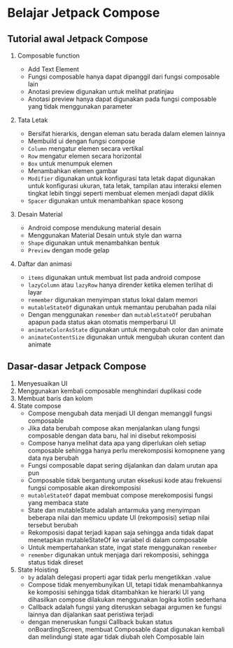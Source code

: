 # Belajar Jetpack Compose

## Tutorial awal Jetpack Compose

1. Composable function
    - Add Text Element
    - Fungsi composable hanya dapat dipanggil dari fungsi composable lain
    - Anotasi preview digunakan untuk melihat pratinjau 
    - Anotasi preview hanya dapat digunakan pada fungsi composable yang tidak menggunakan parameter

2. Tata Letak
   - Bersifat hierarkis, dengan eleman satu berada dalam elemen lainnya
   - Membuild ui dengan fungsi compose
   - `Column` mengatur elemen secara vertikal
   - `Row` mengatur elemen secara horizontal
   - `Box` untuk menumpuk elemen
   - Menambahkan elemen gambar
   - `Modifier` digunakan untuk konfigurasi tata letak dapat digunakan untuk konfigurasi ukuran, tata letak, tampilan atau interaksi elemen tingkat lebih tinggi seperti membuat elemen menjadi dapat diklik
   - `Spacer` digunakan untuk menambahkan space kosong

3. Desain Material
   - Android compose mendukung material desain
   - Menggunakan Material Desain untuk style dan warna
   - `Shape` digunakan untuk menambahkan bentuk
   - `Preview` dengan mode gelap

4. Daftar dan animasi
   - `items` digunakan untuk membuat list pada android compose
   - `lazyColumn` atau `lazyRow` hanya dirender ketika elemen terlihat di layar
   - `remember` digunakan menyimpan status lokal dalam memori 
   - `mutableStateOf` digunakan untuk memantau perubahan pada nilai
   - Dengan menggunakan `remember` dan `mutableStateOf` perubahan apapun pada status akan otomatis memperbarui UI
   - `animateColorAsState` digunakan untuk mengubah color dan animate
   - `animateContentSize` digunakan untuk mengubah ukuran content dan animate

## Dasar-dasar Jetpack Compose

1. Menyesuaikan UI   
2. Menggunakan kembali composable menghindari duplikasi code
3. Membuat baris dan kolom
4. State compose
   - Compose mengubah data menjadi UI dengan memanggil fungsi composable
   - Jika data berubah compose akan menjalankan ulang fungsi composable dengan data baru, hal ini disebut rekomposisi
   - Compose hanya melihat data apa yang diperlukan oleh setiap composable sehingga hanya perlu merekomposisi komopnene yang data nya berubah
   - Fungsi composable dapat sering dijalankan dan dalam urutan apa pun
   - Composable tidak bergantung urutan eksekusi kode atau frekuensi fungsi composable akan direkomposisi
   - `mutableStateOf` dapat membuat compose merekomposisi fungsi yang membaca state
   - State dan mutableState adalah antarmuka yang menyimpan beberapa nilai dan memicu update UI (rekomposisi) setiap nilai tersebut berubah
   - Rekomposisi dapat terjadi kapan saja sehingga anda tidak dapat menetapkan mutableStateOf ke variabel di dalam composable
   - Untuk mempertahankan state, ingat state menggunakan `remember`
   - `remember` digunakan untuk menjaga dari rekomposisi, sehingga status tidak direset
5. State Hoisting
   - `by` adalah delegasi properti agar tidak perlu mengetikkan .value
   - Compose tidak menyembunyikan UI, tetapi tidak menambahkannya ke komposisi sehingga tidak ditambahkan ke hierarki UI yang dihasilkan compose dilakukan menggunakan logika kotlin sederhana
   - Callback adalah fungsi yang diteruskan sebagai argumen ke fungsi lainnya dan dijalankan saat peristiwa terjadi
   - dengan meneruskan fungsi Callback bukan status onBoardingScreen, membuat Composable dapat digunakan kembali dan melindungi state agar tidak diubah oleh Composable lain